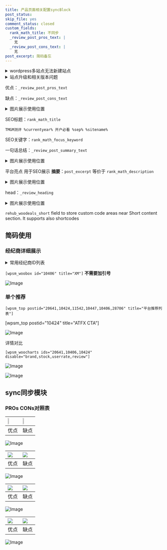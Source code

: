 ```yaml
---
title: 产品页面相关配置syncBlock
post_status: 
skip_file: yes
comment_status: closed
custom_fields:
  rank_math_title: 不同步
  _review_post_pros_text: |
    无
  _review_post_cons_text: |
    无
post_excerpt: 简码备忘
---
```

<details><summary>wordpress多站点无法新建站点</summary>

<li>和报错需要清理cookies一样的原因</li>
<li>wp-config.php里面<code>define( 'SUBDOMAIN_INSTALL', false );//子域名安装</code></li>
<li>新建子站点是用<code>define( 'SUBDOMAIN_INSTALL', true);//子域名安装</code> 完成以后，改成<code>false</code></li>
</details>

<details><summary>站点升级和相关版本问题</summary>

<p>wordpress：5.9.9
woocommerce：7.5.1
出现问题的地方：主题选项里面>><strong>Product layout >>compact style</strong></p>
<p>如何出现没有用过的字段 导致无法保存。先导出配置 然后进行修改，后面再次恢复即可。</p>
<p>出现部分字段无法显示时，需要返回默认布局后，对产品进行保存就好了。</p>
<p></p>
</details>

优点：`_review_post_pros_text`

缺点：`_review_post_cons_text`

<details><summary>图片展示使用位置</summary>

<img src="https://prod-files-secure.s3.us-west-2.amazonaws.com/39ed1227-6d7d-4570-be36-9ccd4a2c4241/f51d3d83-55d4-4bdf-9604-f37ec77ab556/Untitled.png?X-Amz-Algorithm=AWS4-HMAC-SHA256&X-Amz-Content-Sha256=UNSIGNED-PAYLOAD&X-Amz-Credential=ASIAZI2LB4662IBPYIEF%2F20250921%2Fus-west-2%2Fs3%2Faws4_request&X-Amz-Date=20250921T165517Z&X-Amz-Expires=3600&X-Amz-Security-Token=IQoJb3JpZ2luX2VjEJD%2F%2F%2F%2F%2F%2F%2F%2F%2F%2FwEaCXVzLXdlc3QtMiJIMEYCIQCVRXJ5m7eHhXugLagftlETse%2BjwMu7DvVDH0Qh7hxI0QIhAIOERLlRBCLxbYC3MR6k3HK2dFAM%2BBJbFmemHFlPsCnyKv8DCBkQABoMNjM3NDIzMTgzODA1IgwpxDgfU%2BSH0Q32MRMq3AOMXciW2bXHgBgLl1xlVjWy1mmjKqUoIZsboY2cOqpoHLGmtwHwWBDsQX1UY%2BDPFox0n6fmwWh8HHw1g7EsCi%2FEvR33KBUkH%2FpHs%2BMjNCF9b5%2BngBdA2ZbxqpiQ9%2FjZC%2FRYSc8W5%2F8n7vjcJEy6pHo3RKN30%2BlkSriJ2lWT6vjuKShBqFCReynOtuZQo8ahgZw00qvuW2R1MH6%2BSwKNvpk3U9Xtb1WkOjkVj3ot3HzaIrD09SyZ4WdfDCRfGYEzHKs4OFq2cb2p5u3Yw8R5SRRiNJehVMOeDQc0MBuj%2FUjS37eL7Jo0wzTtcWCFQoRjqYtdHZlUYBhUZA%2BPNQVWEYUNuZjLi60F4kdtenUFtW7zfPZmiY6CIuimumccbERaAqGXpzbaeThzxvOyM1PuOn8djNn6M5NwiQ9t4m09XwX%2BUprZK69YkO%2FV2Go65k8%2BpnUmwBfK8%2Fi%2FDwTzpg6BdJMC%2BF9OEdmLzYPBry%2F0oCVceVy5NeNb%2FUE2VKGlxoNbwqRT55ex%2F1VBhlFwjJImhF0fyjHgH41arOVn66K4HGXITKxiI7BO9aI7wrOqMcHjO0BhmuMnCPQJ6grBf09O53UbU893UeRihMJzxV%2BXR0HqMVFidh4tm7bc76c7FTCbv8DGBjqkAZj8OaNMJadXSUiXN4r%2Fd3HUOgB1MQEEHQxpCjVlSsl8Z4WnuHjJsM6XA%2BVppHeIj4myJHkRtyP%2BfeDJltjNPFbn92qMQST1sj8XsxeYo0UxBtQuqIBVAn0lrqPVxWs6E0AU9PyF6HXUMOe28cEJUS7aJCQ8Hzwljr5BscAeHDutCJLs%2Bs2FWL5NFFeLaCPmqm6O7Opfsk3qU98M7rPHt3b3Quly&X-Amz-Signature=723d5dbb135adee027736dd04ba3f3af8ad03cdc37eb107392c1130575df9848&X-Amz-SignedHeaders=host&x-amz-checksum-mode=ENABLED&x-id=GetObject" alt="Image">
</details>

SEO标题：`rank_math_title`

`TMGM测评 %currentyear% 开户必看 %sep% %sitename%`

SEO关键字：`rank_math_focus_keyword`

一句话总结：`_review_post_summary_text`

<details><summary>图片展示使用位置</summary>

<img src="https://prod-files-secure.s3.us-west-2.amazonaws.com/39ed1227-6d7d-4570-be36-9ccd4a2c4241/4b96a922-296c-4f4e-8630-d1c870cbce01/Untitled.png?X-Amz-Algorithm=AWS4-HMAC-SHA256&X-Amz-Content-Sha256=UNSIGNED-PAYLOAD&X-Amz-Credential=ASIAZI2LB4665DUKS7L2%2F20250921%2Fus-west-2%2Fs3%2Faws4_request&X-Amz-Date=20250921T165517Z&X-Amz-Expires=3600&X-Amz-Security-Token=IQoJb3JpZ2luX2VjEJD%2F%2F%2F%2F%2F%2F%2F%2F%2F%2FwEaCXVzLXdlc3QtMiJHMEUCIQD%2F0%2BXaSTR%2BRemkL%2BLuKj6kTkDXnhUvBJFKU5XJho%2BG4AIgShVTxY27WNUUpIej9BvzuVyzxafJD3ZazZnjK3E9Ekcq%2FwMIGRAAGgw2Mzc0MjMxODM4MDUiDPevvu54KzzdKZMkMircAzva71b8e8Qujg58qWRWyNk%2FhvWLpeyS2MeoQtJktsFYX%2FMa9vRyRV6KUYuPhQ3ZHOqSHtbu%2Fjut4hf2KqR4T6Ga9HIFc2tMNc8VNOF9pwIUOWkVEa3UrfkBHdW1TZ6XDxewMYZg5heNts0E3XfV679TWf5%2B2fzld71pw6qwy6h0jbemhudG07Ms2gY1sxGJA8bAeoTS2ZjfY%2BMf88AfkGkppqas%2FJZjuCZHi%2B0Y3wxPzDyzLj383hNdcmbFQLxJ2OOickQHVmQ2TsKX%2Bka%2BOmhVWKcitB6YvZvs%2FpNEUzs946zlPugREo%2BZ3t6AN2eNyLP8ZnK14MTmjWWxHLmTNGUm5mUOlwAWAn6J6Zz5CBbXzGnMeb14q6mp%2FT4G6QJKNAKrOh7qvOMShaqnJ03De4SAYhvuJZdEiNemX8y3L%2BRsjgMxQa0iXt5mudV6mpGHtGyTSCnLpPo10U67k9bFzlgA3d4mnn%2FTtCxUXxst7b66WTngRG5Ejd%2FXDAQUrqV43jhHGmNgXJLu54j8GwRTnuo8sbVi8piYIyIfn%2FLjmqEcb7NKghgYJidRwhq6xFO%2BLHlqMGILfOxsFcbsbg03rr2wIE54ZBbUriSt2mbaepkT5ocJtTr6cvRPZhAOMP2%2BwMYGOqUB%2FVr2NfUfjRrVWy4tPMTXzUNsajA%2B8TTVuWrDHPaAWbuprwT7m3kz2Spz3S0%2FAsyd9722BFhjAdJsSbYhfD%2BnEY2zx56ku30rcdLWKV8DJkUVnYkMAEhdag2PhRB17nnU7vx6VkyVHqKkJOw9lE6ieJetkVFbHqzs97hRnsT%2FK0yBq8bUaNCS1C3%2BjYIm0fekAWzQqPWJFFzSEoPuvVKnmmawZ2td&X-Amz-Signature=5ba7dabd001eb34d921b25fa7b7b8be65de93dbfb0c18144052294c83cf75e6f&X-Amz-SignedHeaders=host&x-amz-checksum-mode=ENABLED&x-id=GetObject" alt="Image">
</details>

平台亮点 用于SEO展示 **摘要**：`post_excerpt`  等价于 `rank_math_description`

<details><summary>图片展示使用位置</summary>

<img src="https://prod-files-secure.s3.us-west-2.amazonaws.com/39ed1227-6d7d-4570-be36-9ccd4a2c4241/1ee11f63-b60a-4dfe-a7a7-d58ff23b5d88/Untitled.png?X-Amz-Algorithm=AWS4-HMAC-SHA256&X-Amz-Content-Sha256=UNSIGNED-PAYLOAD&X-Amz-Credential=ASIAZI2LB466Z6JNCTBS%2F20250921%2Fus-west-2%2Fs3%2Faws4_request&X-Amz-Date=20250921T165518Z&X-Amz-Expires=3600&X-Amz-Security-Token=IQoJb3JpZ2luX2VjEJD%2F%2F%2F%2F%2F%2F%2F%2F%2F%2FwEaCXVzLXdlc3QtMiJIMEYCIQCGo1EUbsW%2B2RMkVpY6K6MaUA%2FCnuh9zvVXbctwyribcwIhAO%2FwvngCDBnTH2TkipeKOn4aLx8Jt3l0NGJIqiaABr1GKv8DCBkQABoMNjM3NDIzMTgzODA1IgwM05JqumQHR7nSL6Mq3AOJtJf8dKN5DsBsiqUMj68YILbL9tmUhVYju6KTWy7wDPQwC%2BXWp6b2QiZH0eTMLMuNOQfFajqa3YIbA%2BGGrR7YTydW%2Btk7zj4yom0ZrhAS2KuvFLU5fB3f44Naj%2BYIIE3OgSowBPFED8jRUUKK1hSGr3KSlpagboFzt3gARxsiGBT1zZ04tsmS24fFT%2Fp3kImLHo2dSySVHmDR%2FJrjDbVJRQ%2Fu49rTTrTs6uaM7wjFtJptXsDHcPv7J9KihXKT3UOlfAoxXYRJy5XsA8h%2BJb2sCNOONuMtM5nb51A7ryOyEylkpg88DBUJt9jBi1waqAAgceAUDw6ZE9XxaB2UAM%2FAgHwmeahSGWdsvZK8fCJy7BTLedhoOPKSZzGe2y5Wb8571LfmN5kHLAEuEaXjIWfoeVW%2BSylxRWaJl02Y6SVE%2FQCHPbPJHw8uh%2FuIZzt%2BTJaHOYnGTbH3Oq%2By%2B%2BzIIYuBGvlGRVb1FHpwqP2yBwKDM8lvh7ab3v8YHgumzjlH97cN8WjIePMSGpEHzg8rrJ5ANSwaTxxiPJ2cxBNkMbTT2tEPMnW6GfK4FRI5XVO1O5SSZMIHOWh5cyeD43FHx7VDyvxubutIt1xLOVf4H%2BJcJw4Jcy3xEnUCxKUJUTCPtMDGBjqkAcHYBxRUwJtoohcU9G2tUwbl%2FmeUSefbjDe%2BJjo7zCed63P7zCu9GwCzHYESuwhNb3cQs5P1Ev2mEQFh5owTeYa4Ahr7yy2j8SxKLs6kaLWZTmAQ36531V09EZ4H9hSD8RhX9w30cHjVKDQY7CIwxQ0ipPt5g%2BRU1Yrt7t4o7ACvHtxNGWq4km3fKVyGEkz%2FjqDp863UgtHpQJVMx80g%2B2NClLpL&X-Amz-Signature=57abd52e5a8bfae747fa85d0f3a122c875a29da3782085a7cfa76aba89b7d0e3&X-Amz-SignedHeaders=host&x-amz-checksum-mode=ENABLED&x-id=GetObject" alt="Image">
<img src="https://prod-files-secure.s3.us-west-2.amazonaws.com/39ed1227-6d7d-4570-be36-9ccd4a2c4241/ad4118b5-78d8-4fbe-801e-3b29b5d99c01/Untitled.png?X-Amz-Algorithm=AWS4-HMAC-SHA256&X-Amz-Content-Sha256=UNSIGNED-PAYLOAD&X-Amz-Credential=ASIAZI2LB466Z6JNCTBS%2F20250921%2Fus-west-2%2Fs3%2Faws4_request&X-Amz-Date=20250921T165518Z&X-Amz-Expires=3600&X-Amz-Security-Token=IQoJb3JpZ2luX2VjEJD%2F%2F%2F%2F%2F%2F%2F%2F%2F%2FwEaCXVzLXdlc3QtMiJIMEYCIQCGo1EUbsW%2B2RMkVpY6K6MaUA%2FCnuh9zvVXbctwyribcwIhAO%2FwvngCDBnTH2TkipeKOn4aLx8Jt3l0NGJIqiaABr1GKv8DCBkQABoMNjM3NDIzMTgzODA1IgwM05JqumQHR7nSL6Mq3AOJtJf8dKN5DsBsiqUMj68YILbL9tmUhVYju6KTWy7wDPQwC%2BXWp6b2QiZH0eTMLMuNOQfFajqa3YIbA%2BGGrR7YTydW%2Btk7zj4yom0ZrhAS2KuvFLU5fB3f44Naj%2BYIIE3OgSowBPFED8jRUUKK1hSGr3KSlpagboFzt3gARxsiGBT1zZ04tsmS24fFT%2Fp3kImLHo2dSySVHmDR%2FJrjDbVJRQ%2Fu49rTTrTs6uaM7wjFtJptXsDHcPv7J9KihXKT3UOlfAoxXYRJy5XsA8h%2BJb2sCNOONuMtM5nb51A7ryOyEylkpg88DBUJt9jBi1waqAAgceAUDw6ZE9XxaB2UAM%2FAgHwmeahSGWdsvZK8fCJy7BTLedhoOPKSZzGe2y5Wb8571LfmN5kHLAEuEaXjIWfoeVW%2BSylxRWaJl02Y6SVE%2FQCHPbPJHw8uh%2FuIZzt%2BTJaHOYnGTbH3Oq%2By%2B%2BzIIYuBGvlGRVb1FHpwqP2yBwKDM8lvh7ab3v8YHgumzjlH97cN8WjIePMSGpEHzg8rrJ5ANSwaTxxiPJ2cxBNkMbTT2tEPMnW6GfK4FRI5XVO1O5SSZMIHOWh5cyeD43FHx7VDyvxubutIt1xLOVf4H%2BJcJw4Jcy3xEnUCxKUJUTCPtMDGBjqkAcHYBxRUwJtoohcU9G2tUwbl%2FmeUSefbjDe%2BJjo7zCed63P7zCu9GwCzHYESuwhNb3cQs5P1Ev2mEQFh5owTeYa4Ahr7yy2j8SxKLs6kaLWZTmAQ36531V09EZ4H9hSD8RhX9w30cHjVKDQY7CIwxQ0ipPt5g%2BRU1Yrt7t4o7ACvHtxNGWq4km3fKVyGEkz%2FjqDp863UgtHpQJVMx80g%2B2NClLpL&X-Amz-Signature=fe6c37ce8ced6ad161f45c17fcdcc14b55b939ef9d228dd29089879003f50b76&X-Amz-SignedHeaders=host&x-amz-checksum-mode=ENABLED&x-id=GetObject" alt="Image">
<img src="https://prod-files-secure.s3.us-west-2.amazonaws.com/39ed1227-6d7d-4570-be36-9ccd4a2c4241/a38cf7c9-a79c-4b64-9e94-13589fe0758b/Untitled.png?X-Amz-Algorithm=AWS4-HMAC-SHA256&X-Amz-Content-Sha256=UNSIGNED-PAYLOAD&X-Amz-Credential=ASIAZI2LB466Z6JNCTBS%2F20250921%2Fus-west-2%2Fs3%2Faws4_request&X-Amz-Date=20250921T165518Z&X-Amz-Expires=3600&X-Amz-Security-Token=IQoJb3JpZ2luX2VjEJD%2F%2F%2F%2F%2F%2F%2F%2F%2F%2FwEaCXVzLXdlc3QtMiJIMEYCIQCGo1EUbsW%2B2RMkVpY6K6MaUA%2FCnuh9zvVXbctwyribcwIhAO%2FwvngCDBnTH2TkipeKOn4aLx8Jt3l0NGJIqiaABr1GKv8DCBkQABoMNjM3NDIzMTgzODA1IgwM05JqumQHR7nSL6Mq3AOJtJf8dKN5DsBsiqUMj68YILbL9tmUhVYju6KTWy7wDPQwC%2BXWp6b2QiZH0eTMLMuNOQfFajqa3YIbA%2BGGrR7YTydW%2Btk7zj4yom0ZrhAS2KuvFLU5fB3f44Naj%2BYIIE3OgSowBPFED8jRUUKK1hSGr3KSlpagboFzt3gARxsiGBT1zZ04tsmS24fFT%2Fp3kImLHo2dSySVHmDR%2FJrjDbVJRQ%2Fu49rTTrTs6uaM7wjFtJptXsDHcPv7J9KihXKT3UOlfAoxXYRJy5XsA8h%2BJb2sCNOONuMtM5nb51A7ryOyEylkpg88DBUJt9jBi1waqAAgceAUDw6ZE9XxaB2UAM%2FAgHwmeahSGWdsvZK8fCJy7BTLedhoOPKSZzGe2y5Wb8571LfmN5kHLAEuEaXjIWfoeVW%2BSylxRWaJl02Y6SVE%2FQCHPbPJHw8uh%2FuIZzt%2BTJaHOYnGTbH3Oq%2By%2B%2BzIIYuBGvlGRVb1FHpwqP2yBwKDM8lvh7ab3v8YHgumzjlH97cN8WjIePMSGpEHzg8rrJ5ANSwaTxxiPJ2cxBNkMbTT2tEPMnW6GfK4FRI5XVO1O5SSZMIHOWh5cyeD43FHx7VDyvxubutIt1xLOVf4H%2BJcJw4Jcy3xEnUCxKUJUTCPtMDGBjqkAcHYBxRUwJtoohcU9G2tUwbl%2FmeUSefbjDe%2BJjo7zCed63P7zCu9GwCzHYESuwhNb3cQs5P1Ev2mEQFh5owTeYa4Ahr7yy2j8SxKLs6kaLWZTmAQ36531V09EZ4H9hSD8RhX9w30cHjVKDQY7CIwxQ0ipPt5g%2BRU1Yrt7t4o7ACvHtxNGWq4km3fKVyGEkz%2FjqDp863UgtHpQJVMx80g%2B2NClLpL&X-Amz-Signature=7b0d6564d0eb16f27565ebad87dc683569fe6a5ed37eb8e26710adbeb39dd699&X-Amz-SignedHeaders=host&x-amz-checksum-mode=ENABLED&x-id=GetObject" alt="Image">
<img src="https://prod-files-secure.s3.us-west-2.amazonaws.com/39ed1227-6d7d-4570-be36-9ccd4a2c4241/7da6fc1e-d2ac-42ae-8c75-cb5749aa18f6/Untitled.png?X-Amz-Algorithm=AWS4-HMAC-SHA256&X-Amz-Content-Sha256=UNSIGNED-PAYLOAD&X-Amz-Credential=ASIAZI2LB466Z6JNCTBS%2F20250921%2Fus-west-2%2Fs3%2Faws4_request&X-Amz-Date=20250921T165518Z&X-Amz-Expires=3600&X-Amz-Security-Token=IQoJb3JpZ2luX2VjEJD%2F%2F%2F%2F%2F%2F%2F%2F%2F%2FwEaCXVzLXdlc3QtMiJIMEYCIQCGo1EUbsW%2B2RMkVpY6K6MaUA%2FCnuh9zvVXbctwyribcwIhAO%2FwvngCDBnTH2TkipeKOn4aLx8Jt3l0NGJIqiaABr1GKv8DCBkQABoMNjM3NDIzMTgzODA1IgwM05JqumQHR7nSL6Mq3AOJtJf8dKN5DsBsiqUMj68YILbL9tmUhVYju6KTWy7wDPQwC%2BXWp6b2QiZH0eTMLMuNOQfFajqa3YIbA%2BGGrR7YTydW%2Btk7zj4yom0ZrhAS2KuvFLU5fB3f44Naj%2BYIIE3OgSowBPFED8jRUUKK1hSGr3KSlpagboFzt3gARxsiGBT1zZ04tsmS24fFT%2Fp3kImLHo2dSySVHmDR%2FJrjDbVJRQ%2Fu49rTTrTs6uaM7wjFtJptXsDHcPv7J9KihXKT3UOlfAoxXYRJy5XsA8h%2BJb2sCNOONuMtM5nb51A7ryOyEylkpg88DBUJt9jBi1waqAAgceAUDw6ZE9XxaB2UAM%2FAgHwmeahSGWdsvZK8fCJy7BTLedhoOPKSZzGe2y5Wb8571LfmN5kHLAEuEaXjIWfoeVW%2BSylxRWaJl02Y6SVE%2FQCHPbPJHw8uh%2FuIZzt%2BTJaHOYnGTbH3Oq%2By%2B%2BzIIYuBGvlGRVb1FHpwqP2yBwKDM8lvh7ab3v8YHgumzjlH97cN8WjIePMSGpEHzg8rrJ5ANSwaTxxiPJ2cxBNkMbTT2tEPMnW6GfK4FRI5XVO1O5SSZMIHOWh5cyeD43FHx7VDyvxubutIt1xLOVf4H%2BJcJw4Jcy3xEnUCxKUJUTCPtMDGBjqkAcHYBxRUwJtoohcU9G2tUwbl%2FmeUSefbjDe%2BJjo7zCed63P7zCu9GwCzHYESuwhNb3cQs5P1Ev2mEQFh5owTeYa4Ahr7yy2j8SxKLs6kaLWZTmAQ36531V09EZ4H9hSD8RhX9w30cHjVKDQY7CIwxQ0ipPt5g%2BRU1Yrt7t4o7ACvHtxNGWq4km3fKVyGEkz%2FjqDp863UgtHpQJVMx80g%2B2NClLpL&X-Amz-Signature=4ad0f31c7cfbebb046d895cd466a9478221f2e20784e0b6026cbc7cc7dba0394&X-Amz-SignedHeaders=host&x-amz-checksum-mode=ENABLED&x-id=GetObject" alt="Image">
<img src="https://prod-files-secure.s3.us-west-2.amazonaws.com/39ed1227-6d7d-4570-be36-9ccd4a2c4241/7e97f40a-eaee-47f5-b2f9-475f96808fa7/Untitled.png?X-Amz-Algorithm=AWS4-HMAC-SHA256&X-Amz-Content-Sha256=UNSIGNED-PAYLOAD&X-Amz-Credential=ASIAZI2LB466Z6JNCTBS%2F20250921%2Fus-west-2%2Fs3%2Faws4_request&X-Amz-Date=20250921T165518Z&X-Amz-Expires=3600&X-Amz-Security-Token=IQoJb3JpZ2luX2VjEJD%2F%2F%2F%2F%2F%2F%2F%2F%2F%2FwEaCXVzLXdlc3QtMiJIMEYCIQCGo1EUbsW%2B2RMkVpY6K6MaUA%2FCnuh9zvVXbctwyribcwIhAO%2FwvngCDBnTH2TkipeKOn4aLx8Jt3l0NGJIqiaABr1GKv8DCBkQABoMNjM3NDIzMTgzODA1IgwM05JqumQHR7nSL6Mq3AOJtJf8dKN5DsBsiqUMj68YILbL9tmUhVYju6KTWy7wDPQwC%2BXWp6b2QiZH0eTMLMuNOQfFajqa3YIbA%2BGGrR7YTydW%2Btk7zj4yom0ZrhAS2KuvFLU5fB3f44Naj%2BYIIE3OgSowBPFED8jRUUKK1hSGr3KSlpagboFzt3gARxsiGBT1zZ04tsmS24fFT%2Fp3kImLHo2dSySVHmDR%2FJrjDbVJRQ%2Fu49rTTrTs6uaM7wjFtJptXsDHcPv7J9KihXKT3UOlfAoxXYRJy5XsA8h%2BJb2sCNOONuMtM5nb51A7ryOyEylkpg88DBUJt9jBi1waqAAgceAUDw6ZE9XxaB2UAM%2FAgHwmeahSGWdsvZK8fCJy7BTLedhoOPKSZzGe2y5Wb8571LfmN5kHLAEuEaXjIWfoeVW%2BSylxRWaJl02Y6SVE%2FQCHPbPJHw8uh%2FuIZzt%2BTJaHOYnGTbH3Oq%2By%2B%2BzIIYuBGvlGRVb1FHpwqP2yBwKDM8lvh7ab3v8YHgumzjlH97cN8WjIePMSGpEHzg8rrJ5ANSwaTxxiPJ2cxBNkMbTT2tEPMnW6GfK4FRI5XVO1O5SSZMIHOWh5cyeD43FHx7VDyvxubutIt1xLOVf4H%2BJcJw4Jcy3xEnUCxKUJUTCPtMDGBjqkAcHYBxRUwJtoohcU9G2tUwbl%2FmeUSefbjDe%2BJjo7zCed63P7zCu9GwCzHYESuwhNb3cQs5P1Ev2mEQFh5owTeYa4Ahr7yy2j8SxKLs6kaLWZTmAQ36531V09EZ4H9hSD8RhX9w30cHjVKDQY7CIwxQ0ipPt5g%2BRU1Yrt7t4o7ACvHtxNGWq4km3fKVyGEkz%2FjqDp863UgtHpQJVMx80g%2B2NClLpL&X-Amz-Signature=405d4b12a2db9fd1a9eac4d5ddafb5719de02227af5e2c1f8a9fe58bbe57f5fe&X-Amz-SignedHeaders=host&x-amz-checksum-mode=ENABLED&x-id=GetObject" alt="Image">
</details>

head：`_review_heading`

<details><summary>图片展示使用位置</summary>

<img src="https://prod-files-secure.s3.us-west-2.amazonaws.com/39ed1227-6d7d-4570-be36-9ccd4a2c4241/3a4650ad-9887-415c-889a-edd51fa54f27/Untitled.png?X-Amz-Algorithm=AWS4-HMAC-SHA256&X-Amz-Content-Sha256=UNSIGNED-PAYLOAD&X-Amz-Credential=ASIAZI2LB466WEROHVSD%2F20250921%2Fus-west-2%2Fs3%2Faws4_request&X-Amz-Date=20250921T165518Z&X-Amz-Expires=3600&X-Amz-Security-Token=IQoJb3JpZ2luX2VjEJD%2F%2F%2F%2F%2F%2F%2F%2F%2F%2FwEaCXVzLXdlc3QtMiJHMEUCIHEa3haZgAwWzDxjK%2FtLQgqUHlx3V5td4Z3IWV1hqhoIAiEA%2F8XqG6abdpRzPVvAkCcinCMVaCS8tNvL%2BputCt6Rawkq%2FwMIGRAAGgw2Mzc0MjMxODM4MDUiDL2f%2FHQr%2FZG5pZ3QRSrcA2C6fo%2FSu7TQZfBG9wsAOuEz37IQtrMANCViT5Sco3YxGx1VJJsZpxZdYLhDnNlLnVVOEmtkObPIIMnWtMoUewKtjgadpB1ckb943qSytQnKlhjZz1sAZiywPcESonVNb0YaOlL3OPZheWoURHG6bhzBF%2FREdSOjjreHS3KUnfhNo%2FZxH2XS9OoRoIyGYTuwNjlgLnp5sFHiz6xBRLM13JH2Td9Gil7iADdhTti1gfCfASt7o%2Fjwm3IyI0RICqGoNV%2FDYEChTp0ujZz5ObWYbp%2F5Md3Oe%2BjkkB%2BA%2FBeiS3LzuQOuI3cKCRdTAlzj8iUfaaDlmDLcjbUxXvKKt0grQAgnn%2BzmX7n7RwIsctzySc8Tx7q9ZWREsPd74oJTAg0SIhUlbBQcRQQxQtJl%2Fki034fvqXg3O2Mm1mfAqyLBuLoNFq8MaC18qAVJjDfIhgHxxSxbXYx%2F3YN43KkrnsKSAY1gPxwR6YhsnYYYRgxYYlxz5qx6SpGpJWoMWnyhmFQKiok%2BxSEzvBsyGmWUrds2geQKWi26FtJ7TI8mEysna56DuZLvnurgEShafV286a88WREXes42X9RML2JUj2sgPeVLMGwoZKAkAeGHpBLPZjNKtDOoPHvbUyS4FRodMIHFwMYGOqUBhqYqoDVvCKRFVaHjEYBXHcCzFiMxgFTJcLULu%2BDNT9OTpgTeKPP%2BzTjxgF%2BAlb4zg42coyLh%2B6S6dowk6TX27BLf7TVS01rXkZqgq%2BCc0KePJmzYTp27yO1TGiFESiaOZZulHbT14aS2CoFMfAMbaLQTemO45afBGrGwx8vbXypPtIabgi06Mxt6ahA3RPr%2BiKCziQjb1kg6GZozJ%2FUYxSk8FsCs&X-Amz-Signature=c1610fab869c68d595902b04845d5cc8288343a7a054f4b27751a0cb49e86a7b&X-Amz-SignedHeaders=host&x-amz-checksum-mode=ENABLED&x-id=GetObject" alt="Image">
</details>

`rehub_woodeals_short`	field to store custom code areas near Short content section. It supports also shortcodes



## 简码使用

### 经纪商详细展示

<details><summary>常用经纪商ID列表</summary>

<pre><code class="php">嘉盛 ===> 20641  [wpsm_woobox id="20641" title="嘉盛"]
易信easymarkets ===> 11542  [wpsm_woobox id="11542" title="易信easymarkets"]
ATFX外汇 ===> 10424  [wpsm_woobox id="10424" title="ATFX"]
XM ===> 10406  [wpsm_woobox id="10406" title="XM"]
TMGM ===> 29622  [wpsm_woobox id="29622" title="TMGM"]
HYCM ===> 10447  [wpsm_woobox id="10447" title="HYCM"]
fpmarkets澳福外汇 ===> 20639  [wpsm_woobox id="20639" title="fpmarkets澳福外汇"]</code></pre>
</details>

`[wpsm_woobox id="10406" title="XM"]` **不需要加引号**

![Image](https://prod-files-secure.s3.us-west-2.amazonaws.com/39ed1227-6d7d-4570-be36-9ccd4a2c4241/4f898f9d-0fa7-4e43-acd3-ac6bc7be575a/Untitled.png?X-Amz-Algorithm=AWS4-HMAC-SHA256&X-Amz-Content-Sha256=UNSIGNED-PAYLOAD&X-Amz-Credential=ASIAZI2LB4667MUNR3PS%2F20250921%2Fus-west-2%2Fs3%2Faws4_request&X-Amz-Date=20250921T165516Z&X-Amz-Expires=3600&X-Amz-Security-Token=IQoJb3JpZ2luX2VjEJD%2F%2F%2F%2F%2F%2F%2F%2F%2F%2FwEaCXVzLXdlc3QtMiJHMEUCIBG1VI9t7I7It0gg9BSOCJPALM7hNV650luRlj4%2FvIsRAiEA23eXJBcypagTrcRV3DAQxT1nGrvW%2Far%2F93L9ixcHtAYq%2FwMIGRAAGgw2Mzc0MjMxODM4MDUiDHwC1bnyc71vc8jzESrcA6YEASv%2BYDv8sr%2B2CvlMoVyK1vRtK0v0bB2CLTTXftuOSmR06D0UdTBpahCWHuPSKj4b8XlyjS5Lo2vVYG0bKe8Z9PzpGVV5Anawy5vEbkzJW7%2BD2iKA%2BzMoajXM4w9gvPe21Lt6PAe0lal3%2Fniin5hlfLxZNGbs%2BIsOQ3LDmCi6Aao6FzuxBzMFOA5%2BkS0GYuW3M5yUxJfhOMbRtQhbHF6wD1oUXxV47rPXKg2I7zIz93X9DcqyBAaOlE1OH%2BdBCBUJTonbY%2F1AFErrTMF6rPyx5JdW63zOIkbZthTiz6wRjUWbs65ljBG%2FeArx5HE60gSUWfW8nrakUuvy%2B8g2gneMAiTtIt0fTzcUhH0nTD5SZPbeKGYYJ4RU3iOGfJB67377rls2XuVNmt025RSIvfuJPJngkpFqrhIgxB4mrDlKqeLwdAgt2eNKbB8KEC28nL7%2BGhffnVExbi5NRCe8KbzvNkkVUbJ9qU4bos7Eb96EjWigo1RjXogrm6%2F3K7K9GtEgrTJ2VyzIZqkgUNZtJzFwlO38nDs8lw4rJMxTkOt7fEpWIToxwg7vOV6QMYaa4EdcDrN6NnmhNtbh1t9Lmm6Q0C3KaJCv%2FO6O6L3313GWFeWAJy7vv5KY8rqqMN7BwMYGOqUB6p4wtsrDPjDbw9JlldoJGogpXJEpAzo8tFj9K116mu2U1KsQIvCbbddQ69XNmJ%2FjY%2FMn24oep3Ox2rtsVtaBOkeeszXlenGwJG8Zc%2FoiuLngX5wl9ji1F2lPwSlHc5GvE%2FiNPrl%2BLhObvVs58M3xMVJ8gP3R2QzONvTcXWQlR5wQQEtqTBXzwIXaz591oCqWxq1Dy0uzs0VmZ0eiMHu39x6EXtgq&X-Amz-Signature=e61b9c8117002bfc731b57f494fbc967e08582e71472459b04687076ce5e696d&X-Amz-SignedHeaders=host&x-amz-checksum-mode=ENABLED&x-id=GetObject)

### 单个推荐
`[wpsm_top postid="20641,10424,11542,10447,10406,28706" title="平台推荐列表"]`

[wpsm_top postid="10424" title="ATFX CTA"]

![Image](https://prod-files-secure.s3.us-west-2.amazonaws.com/39ed1227-6d7d-4570-be36-9ccd4a2c4241/5ac620dc-51a8-48b6-b55d-91f47299193c/Untitled.png?X-Amz-Algorithm=AWS4-HMAC-SHA256&X-Amz-Content-Sha256=UNSIGNED-PAYLOAD&X-Amz-Credential=ASIAZI2LB4667MUNR3PS%2F20250921%2Fus-west-2%2Fs3%2Faws4_request&X-Amz-Date=20250921T165516Z&X-Amz-Expires=3600&X-Amz-Security-Token=IQoJb3JpZ2luX2VjEJD%2F%2F%2F%2F%2F%2F%2F%2F%2F%2FwEaCXVzLXdlc3QtMiJHMEUCIBG1VI9t7I7It0gg9BSOCJPALM7hNV650luRlj4%2FvIsRAiEA23eXJBcypagTrcRV3DAQxT1nGrvW%2Far%2F93L9ixcHtAYq%2FwMIGRAAGgw2Mzc0MjMxODM4MDUiDHwC1bnyc71vc8jzESrcA6YEASv%2BYDv8sr%2B2CvlMoVyK1vRtK0v0bB2CLTTXftuOSmR06D0UdTBpahCWHuPSKj4b8XlyjS5Lo2vVYG0bKe8Z9PzpGVV5Anawy5vEbkzJW7%2BD2iKA%2BzMoajXM4w9gvPe21Lt6PAe0lal3%2Fniin5hlfLxZNGbs%2BIsOQ3LDmCi6Aao6FzuxBzMFOA5%2BkS0GYuW3M5yUxJfhOMbRtQhbHF6wD1oUXxV47rPXKg2I7zIz93X9DcqyBAaOlE1OH%2BdBCBUJTonbY%2F1AFErrTMF6rPyx5JdW63zOIkbZthTiz6wRjUWbs65ljBG%2FeArx5HE60gSUWfW8nrakUuvy%2B8g2gneMAiTtIt0fTzcUhH0nTD5SZPbeKGYYJ4RU3iOGfJB67377rls2XuVNmt025RSIvfuJPJngkpFqrhIgxB4mrDlKqeLwdAgt2eNKbB8KEC28nL7%2BGhffnVExbi5NRCe8KbzvNkkVUbJ9qU4bos7Eb96EjWigo1RjXogrm6%2F3K7K9GtEgrTJ2VyzIZqkgUNZtJzFwlO38nDs8lw4rJMxTkOt7fEpWIToxwg7vOV6QMYaa4EdcDrN6NnmhNtbh1t9Lmm6Q0C3KaJCv%2FO6O6L3313GWFeWAJy7vv5KY8rqqMN7BwMYGOqUB6p4wtsrDPjDbw9JlldoJGogpXJEpAzo8tFj9K116mu2U1KsQIvCbbddQ69XNmJ%2FjY%2FMn24oep3Ox2rtsVtaBOkeeszXlenGwJG8Zc%2FoiuLngX5wl9ji1F2lPwSlHc5GvE%2FiNPrl%2BLhObvVs58M3xMVJ8gP3R2QzONvTcXWQlR5wQQEtqTBXzwIXaz591oCqWxq1Dy0uzs0VmZ0eiMHu39x6EXtgq&X-Amz-Signature=34304738e42c8751b8ade098bc8650aa7f2a6281a5efd677cbd2e73eab59f798&X-Amz-SignedHeaders=host&x-amz-checksum-mode=ENABLED&x-id=GetObject)

详情对比

`[wpsm_woocharts ids="20641,10406,10424" disable="brand,stock,userrate,review"]`

![Image](https://prod-files-secure.s3.us-west-2.amazonaws.com/39ed1227-6d7d-4570-be36-9ccd4a2c4241/bf3ba45f-b9f3-4295-8aef-b4a495fd25f4/Untitled.png?X-Amz-Algorithm=AWS4-HMAC-SHA256&X-Amz-Content-Sha256=UNSIGNED-PAYLOAD&X-Amz-Credential=ASIAZI2LB4667MUNR3PS%2F20250921%2Fus-west-2%2Fs3%2Faws4_request&X-Amz-Date=20250921T165516Z&X-Amz-Expires=3600&X-Amz-Security-Token=IQoJb3JpZ2luX2VjEJD%2F%2F%2F%2F%2F%2F%2F%2F%2F%2FwEaCXVzLXdlc3QtMiJHMEUCIBG1VI9t7I7It0gg9BSOCJPALM7hNV650luRlj4%2FvIsRAiEA23eXJBcypagTrcRV3DAQxT1nGrvW%2Far%2F93L9ixcHtAYq%2FwMIGRAAGgw2Mzc0MjMxODM4MDUiDHwC1bnyc71vc8jzESrcA6YEASv%2BYDv8sr%2B2CvlMoVyK1vRtK0v0bB2CLTTXftuOSmR06D0UdTBpahCWHuPSKj4b8XlyjS5Lo2vVYG0bKe8Z9PzpGVV5Anawy5vEbkzJW7%2BD2iKA%2BzMoajXM4w9gvPe21Lt6PAe0lal3%2Fniin5hlfLxZNGbs%2BIsOQ3LDmCi6Aao6FzuxBzMFOA5%2BkS0GYuW3M5yUxJfhOMbRtQhbHF6wD1oUXxV47rPXKg2I7zIz93X9DcqyBAaOlE1OH%2BdBCBUJTonbY%2F1AFErrTMF6rPyx5JdW63zOIkbZthTiz6wRjUWbs65ljBG%2FeArx5HE60gSUWfW8nrakUuvy%2B8g2gneMAiTtIt0fTzcUhH0nTD5SZPbeKGYYJ4RU3iOGfJB67377rls2XuVNmt025RSIvfuJPJngkpFqrhIgxB4mrDlKqeLwdAgt2eNKbB8KEC28nL7%2BGhffnVExbi5NRCe8KbzvNkkVUbJ9qU4bos7Eb96EjWigo1RjXogrm6%2F3K7K9GtEgrTJ2VyzIZqkgUNZtJzFwlO38nDs8lw4rJMxTkOt7fEpWIToxwg7vOV6QMYaa4EdcDrN6NnmhNtbh1t9Lmm6Q0C3KaJCv%2FO6O6L3313GWFeWAJy7vv5KY8rqqMN7BwMYGOqUB6p4wtsrDPjDbw9JlldoJGogpXJEpAzo8tFj9K116mu2U1KsQIvCbbddQ69XNmJ%2FjY%2FMn24oep3Ox2rtsVtaBOkeeszXlenGwJG8Zc%2FoiuLngX5wl9ji1F2lPwSlHc5GvE%2FiNPrl%2BLhObvVs58M3xMVJ8gP3R2QzONvTcXWQlR5wQQEtqTBXzwIXaz591oCqWxq1Dy0uzs0VmZ0eiMHu39x6EXtgq&X-Amz-Signature=793befb58bf44b9db01d311524633c8a1042f2c3ef7470e257e9e2ef71a09c61&X-Amz-SignedHeaders=host&x-amz-checksum-mode=ENABLED&x-id=GetObject)

![Image](https://prod-files-secure.s3.us-west-2.amazonaws.com/39ed1227-6d7d-4570-be36-9ccd4a2c4241/30bc56ef-f383-4b48-9768-2ebc9e436ec0/Untitled.png?X-Amz-Algorithm=AWS4-HMAC-SHA256&X-Amz-Content-Sha256=UNSIGNED-PAYLOAD&X-Amz-Credential=ASIAZI2LB4667MUNR3PS%2F20250921%2Fus-west-2%2Fs3%2Faws4_request&X-Amz-Date=20250921T165516Z&X-Amz-Expires=3600&X-Amz-Security-Token=IQoJb3JpZ2luX2VjEJD%2F%2F%2F%2F%2F%2F%2F%2F%2F%2FwEaCXVzLXdlc3QtMiJHMEUCIBG1VI9t7I7It0gg9BSOCJPALM7hNV650luRlj4%2FvIsRAiEA23eXJBcypagTrcRV3DAQxT1nGrvW%2Far%2F93L9ixcHtAYq%2FwMIGRAAGgw2Mzc0MjMxODM4MDUiDHwC1bnyc71vc8jzESrcA6YEASv%2BYDv8sr%2B2CvlMoVyK1vRtK0v0bB2CLTTXftuOSmR06D0UdTBpahCWHuPSKj4b8XlyjS5Lo2vVYG0bKe8Z9PzpGVV5Anawy5vEbkzJW7%2BD2iKA%2BzMoajXM4w9gvPe21Lt6PAe0lal3%2Fniin5hlfLxZNGbs%2BIsOQ3LDmCi6Aao6FzuxBzMFOA5%2BkS0GYuW3M5yUxJfhOMbRtQhbHF6wD1oUXxV47rPXKg2I7zIz93X9DcqyBAaOlE1OH%2BdBCBUJTonbY%2F1AFErrTMF6rPyx5JdW63zOIkbZthTiz6wRjUWbs65ljBG%2FeArx5HE60gSUWfW8nrakUuvy%2B8g2gneMAiTtIt0fTzcUhH0nTD5SZPbeKGYYJ4RU3iOGfJB67377rls2XuVNmt025RSIvfuJPJngkpFqrhIgxB4mrDlKqeLwdAgt2eNKbB8KEC28nL7%2BGhffnVExbi5NRCe8KbzvNkkVUbJ9qU4bos7Eb96EjWigo1RjXogrm6%2F3K7K9GtEgrTJ2VyzIZqkgUNZtJzFwlO38nDs8lw4rJMxTkOt7fEpWIToxwg7vOV6QMYaa4EdcDrN6NnmhNtbh1t9Lmm6Q0C3KaJCv%2FO6O6L3313GWFeWAJy7vv5KY8rqqMN7BwMYGOqUB6p4wtsrDPjDbw9JlldoJGogpXJEpAzo8tFj9K116mu2U1KsQIvCbbddQ69XNmJ%2FjY%2FMn24oep3Ox2rtsVtaBOkeeszXlenGwJG8Zc%2FoiuLngX5wl9ji1F2lPwSlHc5GvE%2FiNPrl%2BLhObvVs58M3xMVJ8gP3R2QzONvTcXWQlR5wQQEtqTBXzwIXaz591oCqWxq1Dy0uzs0VmZ0eiMHu39x6EXtgq&X-Amz-Signature=94068f12482bd2b0e6e9b9b6dcc676ef6cd6437724fccfec8a311d1ae1842756&X-Amz-SignedHeaders=host&x-amz-checksum-mode=ENABLED&x-id=GetObject)

## sync同步模块

### PROs CONs对照表

| <img src="https://cdn.ifttt.fun/gh/jarlin8/OSS@main/icons/customize/pros.svg" height="auto" width="37.3%"> | <img src="https://cdn.ifttt.fun/gh/jarlin8/OSS@main/icons/customize/cons.svg" height="auto" width="28.8%"> |
| :--- | :--- |
| 优点 | 缺点 |

![Image](https://prod-files-secure.s3.us-west-2.amazonaws.com/39ed1227-6d7d-4570-be36-9ccd4a2c4241/8742b755-dfb5-4004-9a5f-d6e561664bd8/Untitled.png?X-Amz-Algorithm=AWS4-HMAC-SHA256&X-Amz-Content-Sha256=UNSIGNED-PAYLOAD&X-Amz-Credential=ASIAZI2LB4667MUNR3PS%2F20250921%2Fus-west-2%2Fs3%2Faws4_request&X-Amz-Date=20250921T165516Z&X-Amz-Expires=3600&X-Amz-Security-Token=IQoJb3JpZ2luX2VjEJD%2F%2F%2F%2F%2F%2F%2F%2F%2F%2FwEaCXVzLXdlc3QtMiJHMEUCIBG1VI9t7I7It0gg9BSOCJPALM7hNV650luRlj4%2FvIsRAiEA23eXJBcypagTrcRV3DAQxT1nGrvW%2Far%2F93L9ixcHtAYq%2FwMIGRAAGgw2Mzc0MjMxODM4MDUiDHwC1bnyc71vc8jzESrcA6YEASv%2BYDv8sr%2B2CvlMoVyK1vRtK0v0bB2CLTTXftuOSmR06D0UdTBpahCWHuPSKj4b8XlyjS5Lo2vVYG0bKe8Z9PzpGVV5Anawy5vEbkzJW7%2BD2iKA%2BzMoajXM4w9gvPe21Lt6PAe0lal3%2Fniin5hlfLxZNGbs%2BIsOQ3LDmCi6Aao6FzuxBzMFOA5%2BkS0GYuW3M5yUxJfhOMbRtQhbHF6wD1oUXxV47rPXKg2I7zIz93X9DcqyBAaOlE1OH%2BdBCBUJTonbY%2F1AFErrTMF6rPyx5JdW63zOIkbZthTiz6wRjUWbs65ljBG%2FeArx5HE60gSUWfW8nrakUuvy%2B8g2gneMAiTtIt0fTzcUhH0nTD5SZPbeKGYYJ4RU3iOGfJB67377rls2XuVNmt025RSIvfuJPJngkpFqrhIgxB4mrDlKqeLwdAgt2eNKbB8KEC28nL7%2BGhffnVExbi5NRCe8KbzvNkkVUbJ9qU4bos7Eb96EjWigo1RjXogrm6%2F3K7K9GtEgrTJ2VyzIZqkgUNZtJzFwlO38nDs8lw4rJMxTkOt7fEpWIToxwg7vOV6QMYaa4EdcDrN6NnmhNtbh1t9Lmm6Q0C3KaJCv%2FO6O6L3313GWFeWAJy7vv5KY8rqqMN7BwMYGOqUB6p4wtsrDPjDbw9JlldoJGogpXJEpAzo8tFj9K116mu2U1KsQIvCbbddQ69XNmJ%2FjY%2FMn24oep3Ox2rtsVtaBOkeeszXlenGwJG8Zc%2FoiuLngX5wl9ji1F2lPwSlHc5GvE%2FiNPrl%2BLhObvVs58M3xMVJ8gP3R2QzONvTcXWQlR5wQQEtqTBXzwIXaz591oCqWxq1Dy0uzs0VmZ0eiMHu39x6EXtgq&X-Amz-Signature=3270db1182f4924babb56f5909183efe21f905d8514993435c6156c8b5812cb7&X-Amz-SignedHeaders=host&x-amz-checksum-mode=ENABLED&x-id=GetObject)

| <img src="https://cdn.ifttt.fun/gh/jarlin8/OSS@main/icons/customize/pros1.svg" height="auto"> | <img src="https://cdn.ifttt.fun/gh/jarlin8/OSS@main/icons/customize/cons1.svg" height="auto"> |
| :--- | :--- |
| 优点 | 缺点 |

![Image](https://prod-files-secure.s3.us-west-2.amazonaws.com/39ed1227-6d7d-4570-be36-9ccd4a2c4241/806358f8-c9c4-4e17-bb35-c6c76a5397a5/Untitled.png?X-Amz-Algorithm=AWS4-HMAC-SHA256&X-Amz-Content-Sha256=UNSIGNED-PAYLOAD&X-Amz-Credential=ASIAZI2LB4667MUNR3PS%2F20250921%2Fus-west-2%2Fs3%2Faws4_request&X-Amz-Date=20250921T165516Z&X-Amz-Expires=3600&X-Amz-Security-Token=IQoJb3JpZ2luX2VjEJD%2F%2F%2F%2F%2F%2F%2F%2F%2F%2FwEaCXVzLXdlc3QtMiJHMEUCIBG1VI9t7I7It0gg9BSOCJPALM7hNV650luRlj4%2FvIsRAiEA23eXJBcypagTrcRV3DAQxT1nGrvW%2Far%2F93L9ixcHtAYq%2FwMIGRAAGgw2Mzc0MjMxODM4MDUiDHwC1bnyc71vc8jzESrcA6YEASv%2BYDv8sr%2B2CvlMoVyK1vRtK0v0bB2CLTTXftuOSmR06D0UdTBpahCWHuPSKj4b8XlyjS5Lo2vVYG0bKe8Z9PzpGVV5Anawy5vEbkzJW7%2BD2iKA%2BzMoajXM4w9gvPe21Lt6PAe0lal3%2Fniin5hlfLxZNGbs%2BIsOQ3LDmCi6Aao6FzuxBzMFOA5%2BkS0GYuW3M5yUxJfhOMbRtQhbHF6wD1oUXxV47rPXKg2I7zIz93X9DcqyBAaOlE1OH%2BdBCBUJTonbY%2F1AFErrTMF6rPyx5JdW63zOIkbZthTiz6wRjUWbs65ljBG%2FeArx5HE60gSUWfW8nrakUuvy%2B8g2gneMAiTtIt0fTzcUhH0nTD5SZPbeKGYYJ4RU3iOGfJB67377rls2XuVNmt025RSIvfuJPJngkpFqrhIgxB4mrDlKqeLwdAgt2eNKbB8KEC28nL7%2BGhffnVExbi5NRCe8KbzvNkkVUbJ9qU4bos7Eb96EjWigo1RjXogrm6%2F3K7K9GtEgrTJ2VyzIZqkgUNZtJzFwlO38nDs8lw4rJMxTkOt7fEpWIToxwg7vOV6QMYaa4EdcDrN6NnmhNtbh1t9Lmm6Q0C3KaJCv%2FO6O6L3313GWFeWAJy7vv5KY8rqqMN7BwMYGOqUB6p4wtsrDPjDbw9JlldoJGogpXJEpAzo8tFj9K116mu2U1KsQIvCbbddQ69XNmJ%2FjY%2FMn24oep3Ox2rtsVtaBOkeeszXlenGwJG8Zc%2FoiuLngX5wl9ji1F2lPwSlHc5GvE%2FiNPrl%2BLhObvVs58M3xMVJ8gP3R2QzONvTcXWQlR5wQQEtqTBXzwIXaz591oCqWxq1Dy0uzs0VmZ0eiMHu39x6EXtgq&X-Amz-Signature=23dbf10473e42704a21ebec9107de882c92e3419687c58bdc51d841ed9a6d8fd&X-Amz-SignedHeaders=host&x-amz-checksum-mode=ENABLED&x-id=GetObject)

| <img src="https://cdn.ifttt.fun/gh/jarlin8/OSS@main/icons/customize/pros2.svg" height="auto"> | <img src="https://cdn.ifttt.fun/gh/jarlin8/OSS@main/icons/customize/cons2.svg" height="auto"> |
| :--- | :--- |
| 优点 | 缺点 |

![Image](https://prod-files-secure.s3.us-west-2.amazonaws.com/39ed1227-6d7d-4570-be36-9ccd4a2c4241/a9245ec9-70dd-4005-b534-0d54315fc5f3/Untitled.png?X-Amz-Algorithm=AWS4-HMAC-SHA256&X-Amz-Content-Sha256=UNSIGNED-PAYLOAD&X-Amz-Credential=ASIAZI2LB4667MUNR3PS%2F20250921%2Fus-west-2%2Fs3%2Faws4_request&X-Amz-Date=20250921T165516Z&X-Amz-Expires=3600&X-Amz-Security-Token=IQoJb3JpZ2luX2VjEJD%2F%2F%2F%2F%2F%2F%2F%2F%2F%2FwEaCXVzLXdlc3QtMiJHMEUCIBG1VI9t7I7It0gg9BSOCJPALM7hNV650luRlj4%2FvIsRAiEA23eXJBcypagTrcRV3DAQxT1nGrvW%2Far%2F93L9ixcHtAYq%2FwMIGRAAGgw2Mzc0MjMxODM4MDUiDHwC1bnyc71vc8jzESrcA6YEASv%2BYDv8sr%2B2CvlMoVyK1vRtK0v0bB2CLTTXftuOSmR06D0UdTBpahCWHuPSKj4b8XlyjS5Lo2vVYG0bKe8Z9PzpGVV5Anawy5vEbkzJW7%2BD2iKA%2BzMoajXM4w9gvPe21Lt6PAe0lal3%2Fniin5hlfLxZNGbs%2BIsOQ3LDmCi6Aao6FzuxBzMFOA5%2BkS0GYuW3M5yUxJfhOMbRtQhbHF6wD1oUXxV47rPXKg2I7zIz93X9DcqyBAaOlE1OH%2BdBCBUJTonbY%2F1AFErrTMF6rPyx5JdW63zOIkbZthTiz6wRjUWbs65ljBG%2FeArx5HE60gSUWfW8nrakUuvy%2B8g2gneMAiTtIt0fTzcUhH0nTD5SZPbeKGYYJ4RU3iOGfJB67377rls2XuVNmt025RSIvfuJPJngkpFqrhIgxB4mrDlKqeLwdAgt2eNKbB8KEC28nL7%2BGhffnVExbi5NRCe8KbzvNkkVUbJ9qU4bos7Eb96EjWigo1RjXogrm6%2F3K7K9GtEgrTJ2VyzIZqkgUNZtJzFwlO38nDs8lw4rJMxTkOt7fEpWIToxwg7vOV6QMYaa4EdcDrN6NnmhNtbh1t9Lmm6Q0C3KaJCv%2FO6O6L3313GWFeWAJy7vv5KY8rqqMN7BwMYGOqUB6p4wtsrDPjDbw9JlldoJGogpXJEpAzo8tFj9K116mu2U1KsQIvCbbddQ69XNmJ%2FjY%2FMn24oep3Ox2rtsVtaBOkeeszXlenGwJG8Zc%2FoiuLngX5wl9ji1F2lPwSlHc5GvE%2FiNPrl%2BLhObvVs58M3xMVJ8gP3R2QzONvTcXWQlR5wQQEtqTBXzwIXaz591oCqWxq1Dy0uzs0VmZ0eiMHu39x6EXtgq&X-Amz-Signature=ed9c250a44b482766e2915ae320856bc58ff10bc804eff3cbd2a592e4ff6e578&X-Amz-SignedHeaders=host&x-amz-checksum-mode=ENABLED&x-id=GetObject)

| <img src="https://cdn.ifttt.fun/gh/jarlin8/OSS@main/icons/customize/pros3.svg" height="auto"> | <img src="https://cdn.ifttt.fun/gh/jarlin8/OSS@main/icons/customize/cons3.svg" height="auto"> |
| :--- | :--- |
| 优点 | 缺点 |

![Image](https://prod-files-secure.s3.us-west-2.amazonaws.com/39ed1227-6d7d-4570-be36-9ccd4a2c4241/e1e580a2-2e5c-4780-9ff4-19c318fc2284/Untitled.png?X-Amz-Algorithm=AWS4-HMAC-SHA256&X-Amz-Content-Sha256=UNSIGNED-PAYLOAD&X-Amz-Credential=ASIAZI2LB4667MUNR3PS%2F20250921%2Fus-west-2%2Fs3%2Faws4_request&X-Amz-Date=20250921T165516Z&X-Amz-Expires=3600&X-Amz-Security-Token=IQoJb3JpZ2luX2VjEJD%2F%2F%2F%2F%2F%2F%2F%2F%2F%2FwEaCXVzLXdlc3QtMiJHMEUCIBG1VI9t7I7It0gg9BSOCJPALM7hNV650luRlj4%2FvIsRAiEA23eXJBcypagTrcRV3DAQxT1nGrvW%2Far%2F93L9ixcHtAYq%2FwMIGRAAGgw2Mzc0MjMxODM4MDUiDHwC1bnyc71vc8jzESrcA6YEASv%2BYDv8sr%2B2CvlMoVyK1vRtK0v0bB2CLTTXftuOSmR06D0UdTBpahCWHuPSKj4b8XlyjS5Lo2vVYG0bKe8Z9PzpGVV5Anawy5vEbkzJW7%2BD2iKA%2BzMoajXM4w9gvPe21Lt6PAe0lal3%2Fniin5hlfLxZNGbs%2BIsOQ3LDmCi6Aao6FzuxBzMFOA5%2BkS0GYuW3M5yUxJfhOMbRtQhbHF6wD1oUXxV47rPXKg2I7zIz93X9DcqyBAaOlE1OH%2BdBCBUJTonbY%2F1AFErrTMF6rPyx5JdW63zOIkbZthTiz6wRjUWbs65ljBG%2FeArx5HE60gSUWfW8nrakUuvy%2B8g2gneMAiTtIt0fTzcUhH0nTD5SZPbeKGYYJ4RU3iOGfJB67377rls2XuVNmt025RSIvfuJPJngkpFqrhIgxB4mrDlKqeLwdAgt2eNKbB8KEC28nL7%2BGhffnVExbi5NRCe8KbzvNkkVUbJ9qU4bos7Eb96EjWigo1RjXogrm6%2F3K7K9GtEgrTJ2VyzIZqkgUNZtJzFwlO38nDs8lw4rJMxTkOt7fEpWIToxwg7vOV6QMYaa4EdcDrN6NnmhNtbh1t9Lmm6Q0C3KaJCv%2FO6O6L3313GWFeWAJy7vv5KY8rqqMN7BwMYGOqUB6p4wtsrDPjDbw9JlldoJGogpXJEpAzo8tFj9K116mu2U1KsQIvCbbddQ69XNmJ%2FjY%2FMn24oep3Ox2rtsVtaBOkeeszXlenGwJG8Zc%2FoiuLngX5wl9ji1F2lPwSlHc5GvE%2FiNPrl%2BLhObvVs58M3xMVJ8gP3R2QzONvTcXWQlR5wQQEtqTBXzwIXaz591oCqWxq1Dy0uzs0VmZ0eiMHu39x6EXtgq&X-Amz-Signature=0170d2f4c9ccfa07bdd8d96f8e7c46bd6188cc4df02a4ea647b8fa2e8dc7eaef&X-Amz-SignedHeaders=host&x-amz-checksum-mode=ENABLED&x-id=GetObject)